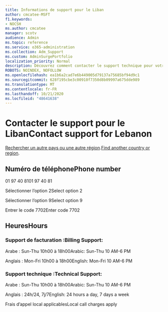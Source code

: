 ```yaml
---
title: Informations de support pour le Liban
author: cmcatee-MSFT
f1.keywords:
- NOCSH
ms.author: cmcatee
manager: scotv
audience: Admin
ms.topic: reference
ms.service: o365-administration
ms.collection: Adm_Support
ms.custom: AdminSurgePortfolio
localization_priority: Normal
description: Découvrez comment contacter le support technique pour votre pays ou région.
ROBOTS: NOINDEX, NOFOLLOW
ms.openlocfilehash: ea1b6a2cad7e6b449005d79137a75685bf94d9c1
ms.sourcegitcommit: 628f195cbe3c00910f7350d8b09997a675dde989
ms.translationtype: MT
ms.contentlocale: fr-FR
ms.lasthandoff: 10/21/2020
ms.locfileid: "48641638"
---
```

# <a name="contact-support-for-lebanon"></a><span data-ttu-id="edfcd-103">Contacter le support pour le Liban</span><span class="sxs-lookup"><span data-stu-id="edfcd-103">Contact support for Lebanon</span></span>

<span data-ttu-id="edfcd-104">[Rechercher un autre pays ou une autre région](../contact-support-for-business-products.md).</span><span class="sxs-lookup"><span data-stu-id="edfcd-104">[Find another country or region](../contact-support-for-business-products.md).</span></span>

## <a name="phone-number"></a><span data-ttu-id="edfcd-105">Numéro de téléphone</span><span class="sxs-lookup"><span data-stu-id="edfcd-105">Phone number</span></span>
<span data-ttu-id="edfcd-106">01 97 40 81</span><span class="sxs-lookup"><span data-stu-id="edfcd-106">01 97 40 81</span></span>

<span data-ttu-id="edfcd-107">Sélectionner l’option 2</span><span class="sxs-lookup"><span data-stu-id="edfcd-107">Select option 2</span></span>

<span data-ttu-id="edfcd-108">Sélectionner l’option 9</span><span class="sxs-lookup"><span data-stu-id="edfcd-108">Select option 9</span></span>

<span data-ttu-id="edfcd-109">Entrer le code 7702</span><span class="sxs-lookup"><span data-stu-id="edfcd-109">Enter code 7702</span></span>

## <a name="hours"></a><span data-ttu-id="edfcd-110">Heures</span><span class="sxs-lookup"><span data-stu-id="edfcd-110">Hours</span></span>
### <a name="billing-support"></a><span data-ttu-id="edfcd-111">Support de facturation :</span><span class="sxs-lookup"><span data-stu-id="edfcd-111">Billing Support:</span></span>

<span data-ttu-id="edfcd-112">Arabe : Sun-Thu 10h00 à 18h00</span><span class="sxs-lookup"><span data-stu-id="edfcd-112">Arabic: Sun-Thu 10 AM-6 PM</span></span>

<span data-ttu-id="edfcd-113">Anglais : Mon-Fri 10h00 à 18h00</span><span class="sxs-lookup"><span data-stu-id="edfcd-113">English: Mon-Fri 10 AM-6 PM</span></span>

### <a name="technical-support"></a><span data-ttu-id="edfcd-114">Support technique :</span><span class="sxs-lookup"><span data-stu-id="edfcd-114">Technical Support:</span></span>

<span data-ttu-id="edfcd-115">Arabe : Sun-Thu 10h00 à 18h00</span><span class="sxs-lookup"><span data-stu-id="edfcd-115">Arabic: Sun-Thu 10 AM-6 PM</span></span>

<span data-ttu-id="edfcd-116">Anglais : 24h/24, 7j/7</span><span class="sxs-lookup"><span data-stu-id="edfcd-116">English: 24 hours a day, 7 days a week</span></span>

<span data-ttu-id="edfcd-117">Frais d’appel local applicables</span><span class="sxs-lookup"><span data-stu-id="edfcd-117">Local call charges apply</span></span>

